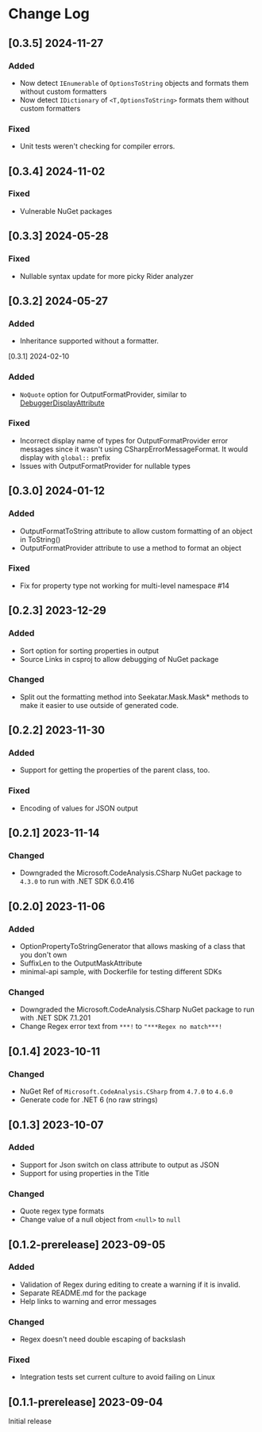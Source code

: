 # Change Log

## [0.3.5] 2024-11-27

### Added

- Now detect `IEnumerable` of `OptionsToString` objects and formats them without custom formatters
- Now detect `IDictionary` of `<T,OptionsToString>` formats them without custom formatters

### Fixed

- Unit tests weren't checking for compiler errors.

## [0.3.4] 2024-11-02

### Fixed

- Vulnerable NuGet packages

## [0.3.3] 2024-05-28

### Fixed

- Nullable syntax update for more picky Rider analyzer

## [0.3.2] 2024-05-27

### Added

- Inheritance supported without a formatter.

[0.3.1] 2024-02-10

### Added

- `NoQuote` option for OutputFormatProvider, similar to [DebuggerDisplayAttribute](https://learn.microsoft.com/en-us/visualstudio/debugger/using-the-debuggerdisplay-attribute?view=vs-2022)

### Fixed

- Incorrect display name of types for OutputFormatProvider error messages since it wasn't using CSharpErrorMessageFormat. It would display with `global::` prefix
- Issues with OutputFormatProvider for nullable types

## [0.3.0] 2024-01-12

### Added

- OutputFormatToString attribute to allow custom formatting of an object in ToString()
- OutputFormatProvider attribute to use a method to format an object

### Fixed

- Fix for property type not working for multi-level namespace #14

## [0.2.3] 2023-12-29

### Added

- Sort option for sorting properties in output
- Source Links in csproj to allow debugging of NuGet package

### Changed

- Split out the formatting method into Seekatar.Mask.Mask* methods to make it easier to use outside of generated code.

## [0.2.2] 2023-11-30

### Added

- Support for getting the properties of the parent class, too.

### Fixed

- Encoding of values for JSON output

## [0.2.1] 2023-11-14

### Changed

- Downgraded the Microsoft.CodeAnalysis.CSharp NuGet package to `4.3.0` to run with .NET SDK 6.0.416

## [0.2.0] 2023-11-06

### Added

- OptionPropertyToStringGenerator that allows masking of a class that you don't own
- SuffixLen to the OutputMaskAttribute
- minimal-api sample, with Dockerfile for testing different SDKs

### Changed

- Downgraded the Microsoft.CodeAnalysis.CSharp NuGet package to run with .NET SDK 7.1.201
- Change Regex error text from `***!` to `"***Regex no match***!`

## [0.1.4] 2023-10-11

### Changed

- NuGet Ref of `Microsoft.CodeAnalysis.CSharp` from `4.7.0` to `4.6.0`
- Generate code for .NET 6 (no raw strings)

## [0.1.3] 2023-10-07

### Added

- Support for Json switch on class attribute to output as JSON
- Support for using properties in the Title

### Changed

- Quote regex type formats
- Change value of a null object from `<null>` to `null`

## [0.1.2-prerelease] 2023-09-05

### Added

- Validation of Regex during editing to create a warning if it is invalid.
- Separate README.md for the package
- Help links to warning and error messages

### Changed

- Regex doesn't need double escaping of backslash

### Fixed

- Integration tests set current culture to avoid failing on Linux

## [0.1.1-prerelease] 2023-09-04

Initial release
